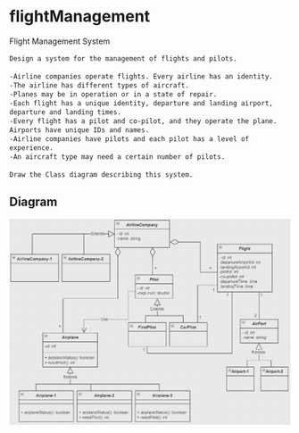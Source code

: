 # flightManagement
Flight Management System


```
Design a system for the management of flights and pilots.

-Airline companies operate flights. Every airline has an identity.
-The airline has different types of aircraft.
-Planes may be in operation or in a state of repair.
-Each flight has a unique identity, departure and landing airport, departure and landing times.
-Every flight has a pilot and co-pilot, and they operate the plane.
Airports have unique IDs and names.
-Airline companies have pilots and each pilot has a level of experience.
-An aircraft type may need a certain number of pilots.

Draw the Class diagram describing this system.
```

## Diagram

![Diagram](https://github.com/fatihkallem/flightManagement/blob/a4d345180965bc6847139a2cc025f68f56baa6ee/plane.jpg)

